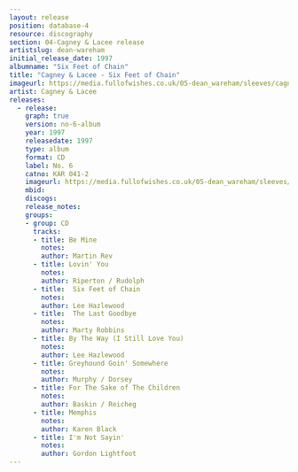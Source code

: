 ```yaml
---
layout: release
position: database-4
resource: discography
section: 04-Cagney & Lacee release
artistslug: dean-wareham
initial_release_date: 1997
albumname: "Six Feet of Chain"
title: "Cagney & Lacee - Six Feet of Chain"
imageurl: https://media.fullofwishes.co.uk/05-dean_wareham/sleeves/cagney-and-lacee-six-feet-of-chain.jpg
artist: Cagney & Lacee
releases:
  - release:
    graph: true
    version: no-6-album
    year: 1997
    releasedate: 1997
    type: album
    format: CD
    label: No. 6
    catno: KAR 041-2
    imageurl: https://media.fullofwishes.co.uk/05-dean_wareham/sleeves/cagney-and-lacee-six-feet-of-chain.jpg
    mbid:
    discogs:
    release_notes:
    groups:
    - group: CD
      tracks:
      - title: Be Mine
        notes: 
        author: Martin Rev
      - title: Lovin' You
        notes: 
        author: Riperton / Rudolph
      - title:  Six Feet of Chain
        notes: 
        author: Lee Hazlewood
      - title:  The Last Goodbye
        notes: 
        author: Marty Robbins
      - title: By The Way (I Still Love You)
        notes:
        author: Lee Hazlewood
      - title: Greyhound Goin' Somewhere
        notes: 
        author: Murphy / Dorsey
      - title: For The Sake of The Children
        notes: 
        author: Baskin / Reicheg
      - title: Memphis
        notes: 
        author: Karen Black
      - title: I'm Not Sayin'
        notes: 
        author: Gordon Lightfoot
---
```

